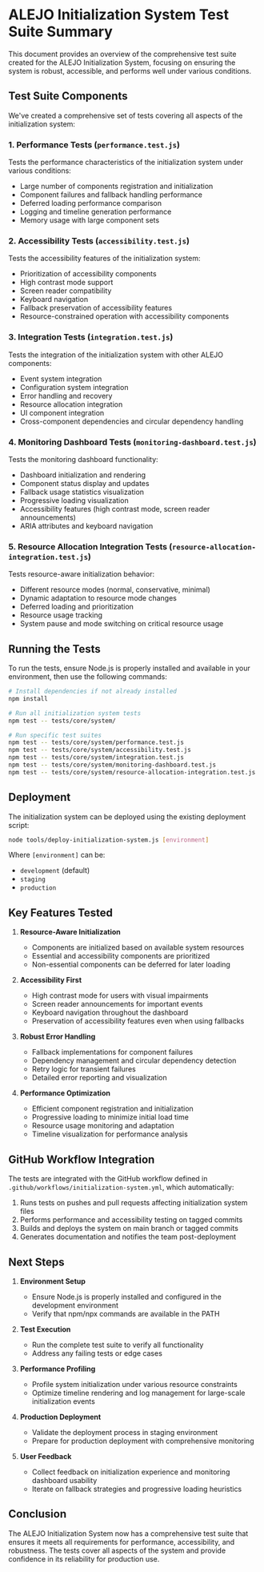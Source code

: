 # ALEJO Initialization System Test Suite Summary

This document provides an overview of the comprehensive test suite created for the ALEJO Initialization System, focusing on ensuring the system is robust, accessible, and performs well under various conditions.

## Test Suite Components

We've created a comprehensive set of tests covering all aspects of the initialization system:

### 1. Performance Tests (`performance.test.js`)

Tests the performance characteristics of the initialization system under various conditions:
- Large number of components registration and initialization
- Component failures and fallback handling performance
- Deferred loading performance comparison
- Logging and timeline generation performance
- Memory usage with large component sets

### 2. Accessibility Tests (`accessibility.test.js`)

Tests the accessibility features of the initialization system:
- Prioritization of accessibility components
- High contrast mode support
- Screen reader compatibility
- Keyboard navigation
- Fallback preservation of accessibility features
- Resource-constrained operation with accessibility components

### 3. Integration Tests (`integration.test.js`)

Tests the integration of the initialization system with other ALEJO components:
- Event system integration
- Configuration system integration
- Error handling and recovery
- Resource allocation integration
- UI component integration
- Cross-component dependencies and circular dependency handling

### 4. Monitoring Dashboard Tests (`monitoring-dashboard.test.js`)

Tests the monitoring dashboard functionality:
- Dashboard initialization and rendering
- Component status display and updates
- Fallback usage statistics visualization
- Progressive loading visualization
- Accessibility features (high contrast mode, screen reader announcements)
- ARIA attributes and keyboard navigation

### 5. Resource Allocation Integration Tests (`resource-allocation-integration.test.js`)

Tests resource-aware initialization behavior:
- Different resource modes (normal, conservative, minimal)
- Dynamic adaptation to resource mode changes
- Deferred loading and prioritization
- Resource usage tracking
- System pause and mode switching on critical resource usage

## Running the Tests

To run the tests, ensure Node.js is properly installed and available in your environment, then use the following commands:

```bash
# Install dependencies if not already installed
npm install

# Run all initialization system tests
npm test -- tests/core/system/

# Run specific test suites
npm test -- tests/core/system/performance.test.js
npm test -- tests/core/system/accessibility.test.js
npm test -- tests/core/system/integration.test.js
npm test -- tests/core/system/monitoring-dashboard.test.js
npm test -- tests/core/system/resource-allocation-integration.test.js
```

## Deployment

The initialization system can be deployed using the existing deployment script:

```bash
node tools/deploy-initialization-system.js [environment]
```

Where `[environment]` can be:
- `development` (default)
- `staging`
- `production`

## Key Features Tested

1. **Resource-Aware Initialization**
   - Components are initialized based on available system resources
   - Essential and accessibility components are prioritized
   - Non-essential components can be deferred for later loading

2. **Accessibility First**
   - High contrast mode for users with visual impairments
   - Screen reader announcements for important events
   - Keyboard navigation throughout the dashboard
   - Preservation of accessibility features even when using fallbacks

3. **Robust Error Handling**
   - Fallback implementations for component failures
   - Dependency management and circular dependency detection
   - Retry logic for transient failures
   - Detailed error reporting and visualization

4. **Performance Optimization**
   - Efficient component registration and initialization
   - Progressive loading to minimize initial load time
   - Resource usage monitoring and adaptation
   - Timeline visualization for performance analysis

## GitHub Workflow Integration

The tests are integrated with the GitHub workflow defined in `.github/workflows/initialization-system.yml`, which automatically:

1. Runs tests on pushes and pull requests affecting initialization system files
2. Performs performance and accessibility testing on tagged commits
3. Builds and deploys the system on main branch or tagged commits
4. Generates documentation and notifies the team post-deployment

## Next Steps

1. **Environment Setup**
   - Ensure Node.js is properly installed and configured in the development environment
   - Verify that npm/npx commands are available in the PATH

2. **Test Execution**
   - Run the complete test suite to verify all functionality
   - Address any failing tests or edge cases

3. **Performance Profiling**
   - Profile system initialization under various resource constraints
   - Optimize timeline rendering and log management for large-scale initialization events

4. **Production Deployment**
   - Validate the deployment process in staging environment
   - Prepare for production deployment with comprehensive monitoring

5. **User Feedback**
   - Collect feedback on initialization experience and monitoring dashboard usability
   - Iterate on fallback strategies and progressive loading heuristics

## Conclusion

The ALEJO Initialization System now has a comprehensive test suite that ensures it meets all requirements for performance, accessibility, and robustness. The tests cover all aspects of the system and provide confidence in its reliability for production use.
